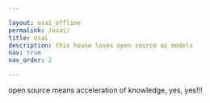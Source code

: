 ```yaml
---

layout: osai_offline
permalink: /osai/
title: osai
description: this house loves open source ai models
nav: true
nav_order: 2

---
```


open source means acceleration of knowledge, yes, yes!!!